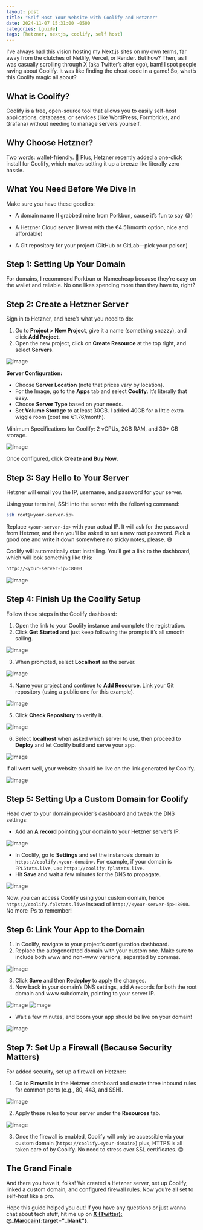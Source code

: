 ```yaml
---
layout: post
title: "Self-Host Your Website with Coolify and Hetzner"
date: 2024-11-07 15:31:00 -0500
categories: [guide]
tags: [hetzner, nextjs, coolify, self host]
---
```

I've always had this vision hosting my Next.js sites on my own terms, far away from the clutches of Netlify, Vercel, or Render. But how? Then, as I was casually scrolling through X (aka Twitter’s alter ego), bam! I spot people raving about Coolify. It was like finding the cheat code in a game! So, what’s this Coolify magic all about?

## What is Coolify?

Coolify is a free, open-source tool that allows you to easily self-host applications, databases, or services (like WordPress, Formbricks, and Grafana) without needing to manage servers yourself.

## Why Choose Hetzner?

Two words: wallet-friendly. 💸 Plus, Hetzner recently added a one-click install for Coolify, which makes setting it up a breeze like literally zero hassle.

## What You Need Before We Dive In

Make sure you have these goodies:

- A domain name (I grabbed mine from Porkbun, cause it’s fun to say 😂)

- A Hetzner Cloud server (I went with the €4.51/month option, nice and affordable)

- A Git repository for your project (GitHub or GitLab—pick your poison)


## Step 1: Setting Up Your Domain

For domains, I recommend Porkbun or Namecheap because they’re easy on the wallet and reliable. No one likes spending more than they have to, right?

## Step 2: Create a Hetzner Server

Sign in to Hetzner, and here’s what you need to do:

1. Go to **Project > New Project**, give it a name (something snazzy), and click **Add Project**.
2. Open the new project, click on **Create Resource** at the top right, and select **Servers**.

![Image](/assets/images/blog/hetzner01.png)

**Server Configuration:**

- Choose **Server Location** (note that prices vary by location).
- For the Image, go to the **Apps** tab and select **Coolify**. It’s literally that easy.
- Choose **Server Type** based on your needs.
- Set **Volume Storage** to at least 30GB. I added 40GB for a little extra wiggle room (cost me €1.76/month).

Minimum Specifications for Coolify: 2 vCPUs, 2GB RAM, and 30+ GB storage.

![Image](/assets/images/blog/hetznerdashboard.png)

Once configured, click **Create and Buy Now**.

## Step 3: Say Hello to Your Server

Hetzner will email you the IP, username, and password for your server.

Using your terminal, SSH into the server with the following command:

```bash
ssh root@<your-server-ip>
```

Replace `<your-server-ip>` with your actual IP. It will ask for the password from Hetzner, and then you'll be asked to set a new root password. Pick a good one and write it down somewhere no sticky notes, please. 😅

Coolify will automatically start installing. You’ll get a link to the dashboard, which will look something like this:

```bash
http://<your-server-ip>:8000
```
![Image](/assets/images/blog/console.png)

## Step 4: Finish Up the Coolify Setup

Follow these steps in the Coolify dashboard:

1. Open the link to your Coolify instance and complete the registration.
2. Click **Get Started** and just keep following the prompts it’s all smooth sailing.

![Image](/assets/images/blog/welcome.png)

3. When prompted, select **Localhost** as the server.

![Image](/assets/images/blog/serverstep.png)

4. Name your project and continue to **Add Resource**. Link your Git repository (using a public one for this example).

![Image](/assets/images/blog/addgit.png)

5. Click **Check Repository** to verify it.

![Image](/assets/images/blog/giturl.png)

6. Select **localhost** when asked which server to use, then proceed to **Deploy** and let Coolify build and serve your app.

![Image](/assets/images/blog/configstep.png)

If all went well, your website should be live on the link generated by Coolify.

![Image](/assets/images/blog/checksitestep.png)

## Step 5: Setting Up a Custom Domain for Coolify

Head over to your domain provider’s dashboard and tweak the DNS settings:

- Add an **A record** pointing your domain to your Hetzner server’s IP.

![Image](/assets/images/blog/dnscoolify.png)

- In Coolify, go to **Settings** and set the instance’s domain to `https://coolify.<your-domain>`. For example, if your domain is `FPLStats.live`, use `https://coolify.fplstats.live`.
- Hit **Save** and wait a few minutes for the DNS to propagate.

![Image](/assets/images/blog/customdomain.png)

Now, you can access Coolify using your custom domain, hence `https://coolify.fplstats.live` instead of `http://<your-server-ip>:8000`. No more IPs to remember!

## Step 6: Link Your App to the Domain

1. In Coolify, navigate to your project’s configuration dashboard.
2. Replace the autogenerated domain with your custom one. Make sure to include both www and non-www versions, separated by commas.

![Image](/assets/images/blog/sitecustomdomain.png)

3. Click **Save** and then **Redeploy** to apply the changes.
4. Now back in your domain’s DNS settings, add A records for both the root domain and www subdomain, pointing to your server IP.

![Image](/assets/images/blog/arecorddomain.png)
![Image](/assets/images/blog/arecorddomain2.png)

- Wait a few minutes, and boom your app should be live on your domain!

![Image](/assets/images/blog/sitepreview.png)

## Step 7: Set Up a Firewall (Because Security Matters)

For added security, set up a firewall on Hetzner:

1. Go to **Firewalls** in the Hetzner dashboard and create three inbound rules for common ports (e.g., 80, 443, and SSH).

![Image](/assets/images/blog/firewall.png)

2. Apply these rules to your server under the **Resources** tab.

![Image](/assets/images/blog/firewallapply.png)

3. Once the firewall is enabled, Coolify will only be accessible via your custom domain (`https://coolify.<your-domain>`) plus, HTTPS is all taken care of by Coolify. No need to stress over SSL certificates. 😊

## The Grand Finale

And there you have it, folks! We created a Hetzner server, set up Coolify, linked a custom domain, and configured firewall rules. Now you’re all set to self-host like a pro.

Hope this guide helped you out! If you have any questions or just wanna chat about tech stuff, hit me up on **[X (Twitter): @_Marocain](https://twitter.com/_Marocain){:target="_blank"}**.

